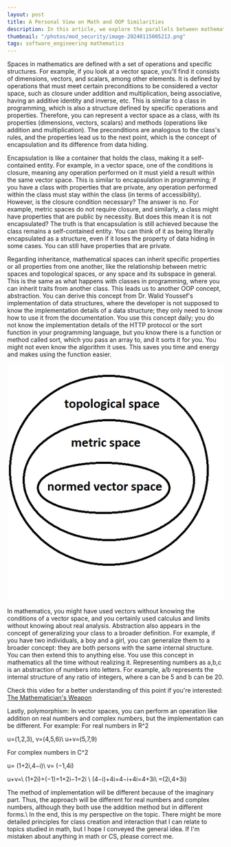 ```yaml
---
layout: post
title: A Personal View on Math and OOP Similarities
description: In this article, we explore the parallels between mathematical spaces and object-oriented programming (OOP) concepts, offering insights into how vector spaces, encapsulation, inheritance, abstraction, and polymorphism relate to programming principles.
thumbnail: "/photos/mod_security/image-20240115005213.png"
tags: software_engineering mathematics
---
```



Spaces in mathematics are defined with a set of operations and specific structures. For example, if you look at a vector space, you'll find it consists of dimensions, vectors, and scalars, among other elements. It is defined by operations that must meet certain preconditions to be considered a vector space, such as closure under addition and multiplication, being associative, having an additive identity and inverse, etc. This is similar to a class in programming, which is also a structure defined by specific operations and properties. Therefore, you can represent a vector space as a class, with its properties (dimensions, vectors, scalars) and methods (operations like addition and multiplication). The preconditions are analogous to the class's rules, and the properties lead us to the next point, which is the concept of encapsulation and its difference from data hiding.

Encapsulation is like a container that holds the class, making it a self-contained entity. For example, in a vector space, one of the conditions is closure, meaning any operation performed on it must yield a result within the same vector space. This is similar to encapsulation in programming; if you have a class with properties that are private, any operation performed within the class must stay within the class (in terms of accessibility). However, is the closure condition necessary? The answer is no. For example, metric spaces do not require closure, and similarly, a class might have properties that are public by necessity. But does this mean it is not encapsulated? The truth is that encapsulation is still achieved because the class remains a self-contained entity. You can think of it as being literally encapsulated as a structure, even if it loses the property of data hiding in some cases. You can still have properties that are private.

Regarding inheritance, mathematical spaces can inherit specific properties or all properties from one another, like the relationship between metric spaces and topological spaces, or any space and its subspace in general. This is the same as what happens with classes in programming, where you can inherit traits from another class. This leads us to another OOP concept, abstraction. You can derive this concept from Dr. Walid Youssef's implementation of data structures, where the developer is not supposed to know the implementation details of a data structure; they only need to know how to use it from the documentation. You use this concept daily; you do not know the implementation details of the HTTP protocol or the sort function in your programming language, but you know there is a function or method called sort, which you pass an array to, and it sorts it for you. You might not even know the algorithm it uses. This saves you time and energy and makes using the function easier.

![\photos\OOP_and_mathematics\inheritance.png](\photos\OOP_and_mathematics\inheritance.png)


In mathematics, you might have used vectors without knowing the conditions of a vector space, and you certainly used calculus and limits without knowing about real analysis. Abstraction also appears in the concept of generalizing your class to a broader definition. For example, if you have two individuals, a boy and a girl, you can generalize them to a broader concept: they are both persons with the same internal structure. You can then extend this to anything else. You use this concept in mathematics all the time without realizing it. Representing numbers as a,b,c is an abstraction of numbers into letters. For example, a/b represents the internal structure of any ratio of integers, where a can be 5 and b can be 20.

Check this video for a better understanding of this point if you're interested: [The Mathematician's Weapon](https://www.youtube.com/watch?v=FQYOpD7tv30)

Lastly, polymorphism: In vector spaces, you can perform an operation like addition on real numbers and complex numbers, but the implementation can be different. For example:
For real numbers in R^2

u=(1,2,3), v=(4,5,6)\\
u+v=(5,7,9)

For complex numbers in  C^2

u= (1+2i,4−i)\\
v= (−1,4i)

u+v=\\
(1+2i)+(−1)=1+2i−1=2i \\
(4−i)+4i=4−i+4i=4+3i\\
=(2i,4+3i)

The method of implementation will be different because of the imaginary part. Thus, the approach will be different for real numbers and complex numbers, although they both use the addition method but in different forms.\\
In the end, this is my perspective on the topic. There might be more detailed principles for class creation and interaction that I can relate to topics studied in math, but I hope I conveyed the general idea. If I'm mistaken about anything in math or CS, please correct me.


